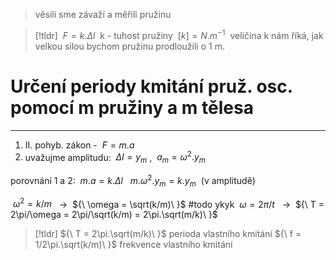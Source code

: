 >věsili sme závaží a měřili pružinu

> [!tldr]
>  ${\ F=k.\Delta l\ }$
> k - tuhost pružiny
>  ${\ [k] = N.m^{-1}\ }$
>  veličina k nám říká, jak velkou silou bychom pružinu prodloužili o 1 m.

# Určení periody kmitání pruž. osc. pomocí m pružiny a m tělesa
---
1. II. pohyb. zákon -  ${\ F = m.a\ }$
2. uvažujme amplitudu:  ${\ \Delta l = y_m\ }$,  ${\ a_m = \omega^2.y_m\ }$

porovnání 1 a 2:
 ${\ m.a = k.\Delta l\ }$
 ${\ m.\omega^2.y_m = k.y_m\ }$ (v amplitudě)

 ${\ \omega^2=k/m\ }$  ${\ \longrightarrow\ }$  ${\ \omega = \sqrt(k/m)\ }$ #todo ykyk
  ${\ \omega = 2\pi/t\ }$  ${\ \longrightarrow\ }$  ${\ T = 2\pi/\omega = 2\pi/\sqrt(k/m) = 2\pi.\sqrt(m/k)\ }$


> [!tldr]
>  ${\ T = 2\pi.\sqrt(m/k)\ }$ perioda vlastního kmitání
>   ${\ f = 1/2\pi.\sqrt(k/m)\ }$ frekvence vlastního kmitání


